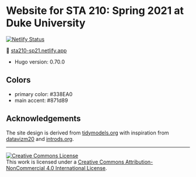 # Website for STA 210: Spring 2021 at Duke University

[![Netlify Status](https://api.netlify.com/api/v1/badges/21070d0e-e12c-4685-9a83-d9144dd3a351/deploy-status)](https://app.netlify.com/sites/sta210-sp21/deploys)

:link:  [sta210-sp21.netlify.app](https://sta210-sp21.netlify.app)

- Hugo version: 0.70.0

## Colors

- primary color: #338EA0
- main accent: #871d89

## Acknowledgements

The site design is derived from [tidymodels.org](https://www.tidymodels.org) with inspiration from [datavizm20](https://datavizm20.classes.andrewheiss.com) and [introds.org](https://introds.org/).

<hr> 

<a rel="license" href="http://creativecommons.org/licenses/by-nc/4.0/"><img alt="Creative Commons License" style="border-width:0" src="https://i.creativecommons.org/l/by-nc/4.0/88x31.png" /></a><br />This work is licensed under a <a rel="license" href="http://creativecommons.org/licenses/by-nc/4.0/">Creative Commons Attribution-NonCommercial 4.0 International License</a>.





